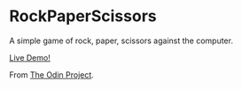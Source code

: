 # RockPaperScissors
A simple game of rock, paper, scissors against the computer.

<a href="https://tashawolff.github.io/TOPLandingPage/">Live Demo!</a>

From <a href="https://www.theodinproject.com/">The Odin Project</a>.